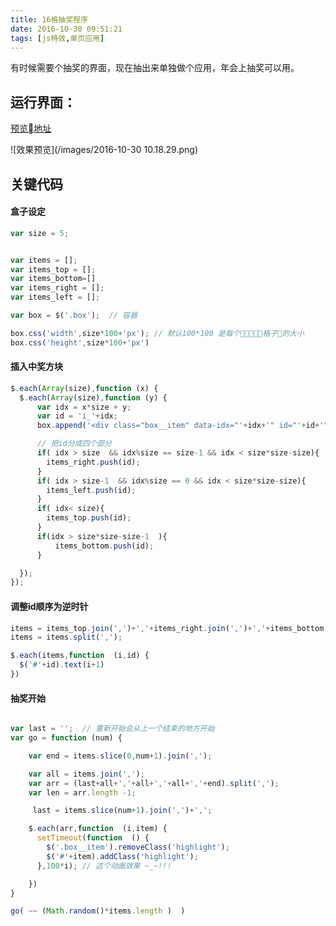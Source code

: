 ```yaml
---
title: 16格抽奖程序
date: 2016-10-30 09:51:21
tags: [js特效,单页应用]
---
```


有时候需要个抽奖的界面，现在抽出来单独做个应用，年会上抽奖可以用。

## 运行界面：

[预览地址](/ddemo/reward-maching.html)

![效果预览](/images/2016-10-30 10.18.29.png)


## 关键代码


#### 盒子设定

```` javascript
var size = 5;


var items = [];
var items_top = [];
var items_bottom=[]
var items_right = [];
var items_left = [];

var box = $('.box');  // 容器

box.css('width',size*100+'px'); // 默认100*100 是每个格子的大小
box.css('height',size*100+'px')


````


#### 插入中奖方块

```` javascript
$.each(Array(size),function (x) {
  $.each(Array(size),function (y) {
      var idx = x*size + y;
      var id = 'i_'+idx;
      box.append('<div class="box__item" data-idx="'+idx+'" id="'+id+'">');

      // 把id分成四个部分
      if( idx > size  && idx%size == size-1 && idx < size*size-size){
        items_right.push(id);
      }
      if( idx > size-1  && idx%size == 0 && idx < size*size-size){
        items_left.push(id);
      }
      if( idx< size){
        items_top.push(id);
      }
      if(idx > size*size-size-1  ){
          items_bottom.push(id);
      }

  });        
});
````

#### 调整id顺序为逆时针

```` javascript
items = items_top.join(',')+','+items_right.join(',')+','+items_bottom.reverse().join(',')+','+items_left.reverse().join(',');
items = items.split(',');

$.each(items,function  (i,id) {
  $('#'+id).text(i+1)
})

````

#### 抽奖开始

```` javascript

var last = '';  // 重新开始会从上一个结束的地方开始
var go = function (num) {

    var end = items.slice(0,num+1).join(',');

    var all = items.join(',');
    var arr = (last+all+','+all+','+all+','+end).split(',');
    var len = arr.length -1;

     last = items.slice(num+1).join(',')+',';

    $.each(arr,function  (i,item) {
      setTimeout(function  () {
        $('.box__item').removeClass('highlight');
        $('#'+item).addClass('highlight');
      },100*i); // 这个动画效果 ~_~!!!

    })
}

go( ~~ (Math.random()*items.length )  )
````

